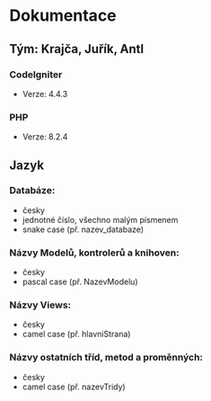 # Dokumentace
## Tým: Krajča, Juřík, Antl
### CodeIgniter
* Verze: 4.4.3
### PHP
* Verze: 8.2.4
## Jazyk
### Databáze: 
* česky
* jednotné číslo, všechno malým písmenem
* snake case (př. nazev_databaze)
### Názvy Modelů, kontrolerů a knihoven:
* česky
* pascal case (př. NazevModelu)
### Názvy Views:
* česky
* camel case (př. hlavniStrana)
### Názvy ostatních tříd, metod a proměnných:
* česky
* camel case (př. nazevTridy)
